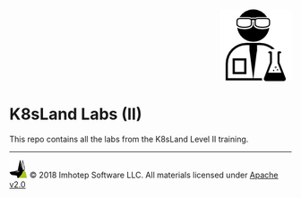 <div align="right" style="margin-top:10px">
  <img src="assets/lab.png" width="128" height="auto"/>
</div>

# K8sLand Labs (II)

This repo contains all the labs from the K8sLand Level II training.

---
<img src="assets/imhotep_logo.png" width="32" height="auto"/> © 2018 Imhotep Software LLC.
All materials licensed under [Apache v2.0](http://www.apache.org/licenses/LICENSE-2.0)